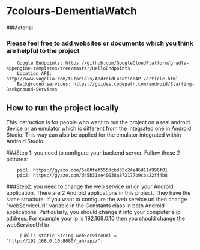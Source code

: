 # 7colours-DementiaWatch

##Material
### Please feel free to add websites or documents which you think are helpful to the project

		Google Endpoints: https://github.com/GoogleCloudPlatform/gradle-appengine-templates/tree/master/HelloEndpoints
		Location API: http://www.vogella.com/tutorials/AndroidLocationAPI/article.html
		Background services: https://guides.codepath.com/android/Starting-Background-Services

## How to run the project locally
This instruction is for people who want to run the project on a real android device or an emulator which is different from the integrated one in Android Studio. This way can also be applied for the emulator integrated within Android Studio

###Step 1: 
you need to configure your backend server. Follow these 2 pictures:
		
		pic1: https://gyazo.com/5a80fef555dcbd35c24e46d11d990f01
		pic2: https://gyazo.com/d45b31ee40038a872177b9cba22ff4b8
		
###Step2: 
you need to change the web service url on your Android application. There are 2 Android applications in this project. They have the same structure. If you want to configure the web service url then change "webServiceUrl" variable in the Constants class in both Android applications. Particularly, you should change it into your computer's ip address. For example your ip is 192.168.0.10 then you should change the webServiceUrl to 

		 public static String webServiceUrl = "http://192.168.0.10:8080/_ah/api/";
